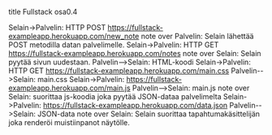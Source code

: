 title Fullstack osa0.4

Selain->Palvelin: HTTP POST https://fullstack-exampleapp.herokuapp.com/new_note
note over Palvelin: Selain lähettää POST metodilla datan palvelimelle.
Selain->Palvelin: HTTP GET https://fullstack-exampleapp.herokuapp.com/notes
note over Selain: Selain pyytää sivun uudestaan.
Palvelin-->Selain: HTML-koodi
Selain->Palvelin: HTTP GET https://fullstack-exampleapp.herokuapp.com/main.css
Palvelin-->Selain: main.css
Selain->Palvelin: https://fullstack-exampleapp.herokuapp.com/main.js
Palvelin-->Selain: main.js
note over Selain: suorittaa js-koodia joka pyytää JSON-dataa palvelimelta
Selain->Palvelin: https://fullstack-exampleapp.herokuapp.com/data.json
Palvelin-->Selain: JSON-data
note over Selain: Selain suorittaa tapahtumakäsittelijän joka renderöi muistiinpanot näytölle.